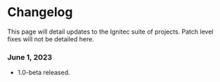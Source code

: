# Changelog

This page will detail updates to the Ignitec suite of projects. Patch level fixes will not be detailed here.

### **June 1, 2023**

* 1.0-beta released.
